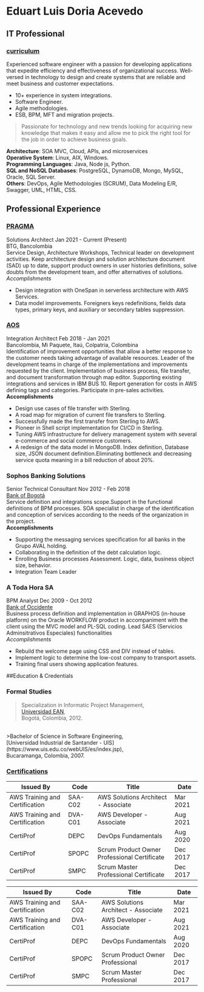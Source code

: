 # Eduart Luis Doria Acevedo
## IT Professional
### [curriculum](https://www.linkedin.com/in/eduartluis)

Experienced software engineer with a passion for developing applications that expedite efficiency and effectiveness of
organizational success. Well-versed in technology to design and create systems that are reliable and meet business and
customer expectations.
* 10+ experience in system integrations.
* Software Engineer.
* Agile methodologies.
* ESB, BPM, MFT and migration projects.

>Passionate for technology and new trends looking for acquiring new knowledge that makes it easy and allow me to pick
the right tool for the job in order to achieve business goals.

**Architecture**: SOA MVC, Cloud, APIs, and microservices<br>
**Operative System**: Linux, AIX, Windows.<br>
**Programming Languages**: Java, Node js, Python.<br>
**SQL and NoSQL Databases**: PostgreSQL, DynamoDB, Mongo, MySQL, Oracle, SQL Server.<br>
**Others**: DevOps, Agile Methodologies (SCRUM), Data Modeling E/R, Swagger, UML, HTML, CSS.

## Professional Experience
### [PRAGMA](https://www.pragma.com.co/)
Solutions Architect Jan 2021 - Current (Present)<br>
BTG, Bancolombia<br>
Service Design, Architecture Workshops, Technical leader on development activities. Keep architecture design and
solution architecture document (SAD) up to date, support product owners in user histories definitions, solve doubts from
the development team, and offer alternatives of solutions.<br>
_Accomplishments_<br>
- Design integration with OneSpan in serverless architecture with AWS Services.
- Data model improvements. Foreigners keys redefinitions, fields data types, primary keys, and auxiliary or
secondary tables suppression.
### [AOS](https://www.aosinternational.us/en/)
Integration Architect Feb 2018 - Jan 2021<br>
Bancolombia, Mi Paquete, Itaú, Colpatria, Colombina<br>
Identification of improvement opportunities that allow a better response to the customer needs taking advantage of
available resources. Leader of the development teams in charge of the implementations and improvements requested by
the client. Implementation of business process, file transfer, and document transformation through map editor. Supporting
existing integrations and services in IBM BUS 10. Report generation for costs in AWS defining tags and categories.
Participate in pre-sales activities.<br>
**Accomplishments**<br>
- Design use cases of file transfer with Sterling.
- A road map for migration of current file transfers to Sterling.
- Successfully made the first transfer from Sterling to AWS.
- Pioneer in Shell script implementation for CI/CD in Sterling.
- Tuning AWS infrastructure for delivery management system with several e-commerce and social commerce
customers.
- A redesign of the data model in MongoDB. Index definition, Database size, JSON document definition.Eliminating
bottleneck and decreasing service quota meaning in a bill reduction of about 20%.
### Sophos Banking Solutions
Senior Technical Consultant Nov 2012 - Feb 2018<br>
[Bank of Bogotá](https://www.bancodebogota.com/wps/portal/banco-de-bogota/bogota)<br>
Service definition and integrations scope.Support in the functional definitions of BPM processes. SOA specialist in charge
of the identification and conception of services according to the needs of the organization in the project.<br>
**Accomplishments**<br>
- Supporting the messaging services specification for all banks in the Grupo AVAL holding.
- Collaborating in the definition of the debt calculation logic.
- Enrolling Business processes Assessment. Logic, data, business object size, behavior.
- Integration Team Leader

### A Toda Hora SA
BPM Analyst Dec 2009 - Oct 2012<br>
[Bank of Occidente](https://www.bancodeoccidente.com.co/wps/portal/banco-de-occidente/bancodeoccidente/)<br>
Business process definition and implementation in GRAPHOS (in-house platform) on the Oracle WORKFLOW product in
accompaniment with the client using the MVC model and PL-SQL coding. Lead SAES (Servicios Adminsitrativos
Especiales) functionalities<br>
_Accomplishments_<br>
- Rebuild the welcome page using CSS and DIV instead of tables.
- Implement logic to determine the low-cost company to transport assets.
- Training final users showing application features.

##Education & Credentials
### Formal Studies
>Specialization in Informatic Project Management,<br>
[Universidad EAN](https://universidadean.edu.co/),<br>
Bogotá, Colombia, 2012.<br>
<br>
>Bachelor of Science in Software Engineering,<br>
[Universidad Industrial de Santander - UIS](https://www.uis.edu.co/webUIS/es/index.jsp),<br>
Bucaramanga, Colombia, 2007.<br>

### [Certifications](https://www.credly.com/users/eduart.doria/badges) 
<table>
<thead>
<tr>
<th>Issued By</th>
<th>Code</th>
<th>Title</th>
<th>Date</th>
</tr>
</thead>
<tbody>
<tr>
<td>AWS Training and Certification</td>
<td>SAA-C02</td>
<td>AWS Solutions Architect - Associate</td>
<td>Mar 2021</td>
</tr>
<tr>
<td>AWS Training and Certification</td>
<td>DVA-C01</td>
<td>AWS Developer - Associate</td>
<td>Aug 2021</td>
</tr>
<tr>
<td>CertiProf</td>
<td>DEPC</td>
<td>DevOps Fundamentals</td>
<td>Aug 2020</td>
</tr>
<tr>
<td>CertiProf</td>
<td>SPOPC</td>
<td>Scrum Product Owner Professional Certificate</td>
<td>Dec 2017</td>
</tr>
<tr>
<td>CertiProf</td>
<td>SMPC</td>
<td>Scrum Master Professional Certificate</td>
<td>Dec 2017</td>
</tr>
</tbody>
</table>


| Issued By                      | Code    | Title                               | Date    |
| -------------------------------|---------|-------------------------------------|-------- |
| AWS Training and Certification | SAA-C02 | AWS Solutions Architect - Associate | Mar 2021|
| AWS Training and Certification | DVA-C01 | AWS Developer - Associate           | Aug 2021|
| CertiProf                      | DEPC    | DevOps Fundamentals                 | Aug 2020|
| CertiProf                      | SPOPC   | Scrum Product Owner Professional    | Dec 2017|
| CertiProf                      | SMPC    | Scrum Master Professional           | Dec 2017|
   